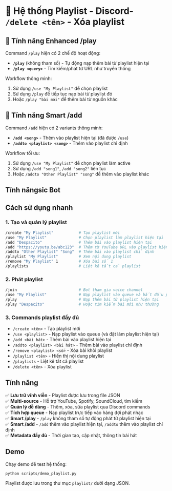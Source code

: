 # 🎵 Hệ thống Playlist - Discord- `/delete <tên>` - Xóa playlist

## 🚀 Tính năng Enhanced /play

Command `/play` hiện có 2 chế độ hoạt động:

-   **`/play`** (không tham số) - Tự động nạp thêm bài từ playlist hiện tại
-   **`/play <query>`** - Tìm kiếm/phát từ URL như truyền thống

Workflow thông minh:

1. Sử dụng `/use "My Playlist"` để chọn playlist
2. Sử dụng `/play` để tiếp tục nạp bài từ playlist đó
3. Hoặc `/play "bài mới"` để thêm bài từ nguồn khác

## 🎯 Tính năng Smart /add

Command `/add` hiện có 2 variants thông minh:

-   **`/add <song>`** - Thêm vào playlist hiện tại (đã được `/use`)
-   **`/addto <playlist> <song>`** - Thêm vào playlist chỉ định

Workflow tối ưu:

1. Sử dụng `/use "My Playlist"` để chọn playlist làm active
2. Sử dụng `/add "song1"`, `/add "song2"` liên tục
3. Hoặc `/addto "Other Playlist" "song"` để thêm vào playlist khác

## Tính năngsic Bot

## Cách sử dụng nhanh

### 1. Tạo và quản lý playlist

```bash
/create "My Playlist"           # Tạo playlist mới
/use "My Playlist"              # Chọn playlist làm playlist hiện tại
/add "Despacito"                # Thêm bài vào playlist hiện tại
/add "https://youtu.be/abc123"  # Thêm từ YouTube URL vào playlist hiện tại
/addto "Other Playlist" "Song"  # Thêm bài vào playlist chỉ định
/playlist "My Playlist"         # Xem nội dung playlist
/remove "My Playlist" 1         # Xóa bài số 1
/playlists                      # Liệt kê tất cả playlist
```

### 2. Phát playlist

```bash
/join                           # Bot tham gia voice channel
/use "My Playlist"              # Nạp playlist vào queue và bắt đầu phát
/play                           # Nạp thêm bài từ playlist hiện tại
/play "Despacito"               # Hoặc tìm kiếm bài mới như thường
```

### 3. Commands playlist đầy đủ

-   `/create <tên>` - Tạo playlist mới
-   `/use <playlist>` - Nạp playlist vào queue (và đặt làm playlist hiện tại)
-   `/add <bài hát>` - Thêm bài vào playlist hiện tại
-   `/addto <playlist> <bài hát>` - Thêm bài vào playlist chỉ định
-   `/remove <playlist> <số>` - Xóa bài khỏi playlist
-   `/playlist <tên>` - Hiển thị nội dung playlist
-   `/playlists` - Liệt kê tất cả playlist
-   `/delete <tên>` - Xóa playlist

## Tính năng

✅ **Lưu trữ vĩnh viễn** - Playlist được lưu trong file JSON  
✅ **Multi-source** - Hỗ trợ YouTube, Spotify, SoundCloud, tìm kiếm  
✅ **Quản lý dễ dàng** - Thêm, xóa, sửa playlist qua Discord commands  
✅ **Tích hợp queue** - Nạp playlist trực tiếp vào hàng đợi phát nhạc  
✅ **Smart /play** - `/play` không tham số tự động phát từ playlist hiện tại  
✅ **Smart /add** - `/add` thêm vào playlist hiện tại, `/addto` thêm vào playlist chỉ định  
✅ **Metadata đầy đủ** - Thời gian tạo, cập nhật, thông tin bài hát

## Demo

Chạy demo để test hệ thống:

```bash
python scripts/demo_playlist.py
```

Playlist được lưu trong thư mục `playlist/` dưới dạng JSON.
